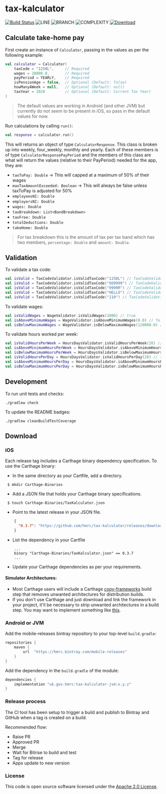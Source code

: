 
# tax-kalculator

[![Build Status](https://app.bitrise.io/app/cd7fb52c258b9273/status.svg?token=lntO8o4xz5AUEvLwVzbo3A&branch=master)](https://app.bitrise.io/app/cd7fb52c258b9273)
![LINE](https://img.shields.io/badge/line--coverage-98%25-brightgreen.svg)
![BRANCH](https://img.shields.io/badge/branch--coverage-93%25-brightgreen.svg)
![COMPLEXITY](https://img.shields.io/badge/complexity-1.51-brightgreen.svg)
[ ![Download](https://api.bintray.com/packages/hmrc/mobile-releases/tax-kalculator/images/download.svg) ](https://bintray.com/hmrc/mobile-releases/tax-kalculator/_latestVersion)

## Calculate take-home pay

First create an instance of `Calculator`, passing in the values as per the following example:

```kotlin
val calculator = Calculator(
    taxCode = "1250L",     // Required
    wages = 20000.0,       // Required
    payPeriod = YEARLY,    // Required
    isPensionAge = false,  // Optional (Default: false)
    howManyAWeek = null,   // Optional (Default: null)
    taxYear = 2020         // Optional (Default: Current Tax Year)
)
```

> The default values are working in Android (and other JVM) but currently do not seem to be present in iOS, so pass in the default values for now.

Run calculations by calling `run()`:

```kotlin
val response = calculator.run()
```

This will returns an object of type `CalculatorResponse`. This class is broken up into weekly, four_weekly, monthly and yearly. Each of these members is of type `CalculatorResponsePayPeriod` and the members of this class are what will return the values (relative to their PayPeriod) needed for the app, they are:

- `taxToPay: Double` -> This will capped at a maximum of 50% of their wages
- `maxTaxAmountExceeded: Boolean` -> This will always be false unless taxToPay is adjusted for 50%
- `employeesNI: Double`
- `employersNI: Double`
- `wages: Double`
- `taxBreakdown: List<BandBreakdown>`
- `taxFree: Double`
- `totalDeductions: Double`
- `takeHome: Double`

> For tax breakdown this is the amount of tax per tax band which has two members, `percentage: Double` and `amount: Double`.

## Validation

To validate a tax code:

```kotlin
val isValid = TaxCodeValidator.isValidTaxCode("1250L") // TaxCodeValidationResponse(true)
val isValid = TaxCodeValidator.isValidTaxCode("OO9999") // TaxCodeValidationResponse(false, ValidationError.WrongTaxCodePrefix)
val isValid = TaxCodeValidator.isValidTaxCode("9999R") // TaxCodeValidationResponse(false, ValidationError.WrongTaxCodeSuffix)
val isValid = TaxCodeValidator.isValidTaxCode("HELLO") // TaxCodeValidationResponse(false, ValidationError.WrongTaxCodeNumber)
val isValid = TaxCodeValidator.isValidTaxCode("110") // TaxCodeValidationResponse(false, ValidationError.Other)

```

To validate wages:

```kotlin
val isValidWages = WageValidator.isValidWages(1000) // true
val isAboveMinimumWages = WageValidator.isAboveMinimumWages(0.0) // false
val isBelowMaximumWages = WageValidator.isBelowMaximumWages(120000.0) // true
```

To validate hours worked per week:

```kotlin
val isValidHoursPerWeek = HoursDaysValidator.isValidHoursPerWeek(20) // true
val isAboveMinimumHoursPerWeek = HoursDaysValidator.isAboveMinimumHoursPerWeek(1.0) // true
val isBelowMaximumHoursPerWeek = HoursDaysValidator.isBelowMaximumHoursPerWeek(170.0) // false
val isValidHoursPerDay = HoursDaysValidator.isValidHoursPerDay(20) // true
val isAboveMinimumHoursPerDay = HoursDaysValidator.isAboveMinimumHoursPerDay(1.0) // true
val isBelowMaximumHoursPerDay = HoursDaysValidator.isBelowMaximumHoursPerDay(25.0) // false
```

## Development

To run unit tests and checks:

`./gradlew check`

To update the README badges:

`./gradlew cleanBuildTestCoverage`

## Download

### iOS

Each release tag includes a Carthage binary dependency specification. To use the Carthage binary:
* In the same directory as your Cartfile, add a directory.
```shell script
 $ mkdir Carthage-Binaries
``` 
* Add a JSON file that holds your Carthage binary specifications.
```shell script
 $ touch Carthage-Binaries/TaxKalculator.json
```
* Point to the latest release in your JSON file.
```json
    {
      "0.3.7": "https://github.com/hmrc/tax-kalculator/releases/download/0.3.7/TaxKalculator.framework.zip"
    }
```
* List the dependency in your Cartfile
```shell script
    ...
    binary "Carthage-Binaries/TaxKalculator.json" == 0.3.7
    ...
```
* Update your Carthage dependencies as per your requirements.

#### Simulator Architectures: 
* Most Carthage users will include a Carthage [copy-frameworks](https://www.raywenderlich.com/416-carthage-tutorial-getting-started) build step that removes unwanted architectures for 
distribution builds.
* If you don't use Carthage and just download and link the framework in your project, it'll be necessary to strip unwanted architectures in a build step.
You may want to implement something like [this](http://ikennd.ac/blog/2015/02/stripping-unwanted-architectures-from-dynamic-libraries-in-xcode/).

### Android or JVM

Add the mobile-releases bintray repository to your top-level `build.gradle`:

```groovy
repositories {
    maven {
        url  "https://hmrc.bintray.com/mobile-releases" 
    }
}
```

Add the dependency in the `build.gradle` of the module:

```groovy
dependencies {
    implementation "uk.gov.hmrc:tax-kalculator-jvm:x.y.z"
}
```

### Release process

The CI tool has been setup to trigger a build and publish to Bintray and GitHub when a tag is created on a build.

Recommended flow:
- Raise PR
- Approved PR
- Merge
- Wait for Bitrise to build and test
- Tag for release
- Apps update to new version


### License

This code is open source software licensed under the [Apache 2.0 License]("http://www.apache.org/licenses/LICENSE-2.0.html").
